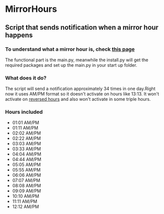 # MirrorHours
## Script that sends notification when a mirror hour happens
### To understand what a mirror hour is, check [this page](https://www.mirrorhour.com/)
The functional part is the main.py, meanwhile the install.py will get the required packages and set up the main.py in your start up folder.
### What does it do?
The script will send a notification approximately 34 times in one day.Right now it uses AM/PM format so it doesn't activate on hours like 13:13. It won't activate on [reversed hours](https://www.mirrorhour.com/reversed/)
and also won't activate in some triple hours.
### Hours included
- 01:01 AM/PM
- 01:11 AM/PM
- 02:02 AM/PM
- 02:22 AM/PM
- 03:03 AM/PM
- 03:33 AM/PM
- 04:04 AM/PM
- 04:44 AM/PM
- 05:05 AM/PM
- 05:55 AM/PM
- 06:06 AM/PM
- 07:07 AM/PM
- 08:08 AM/PM
- 09:09 AM/PM
- 10:10 AM/PM
- 11:11 AM/PM
- 12:12 AM/PM
